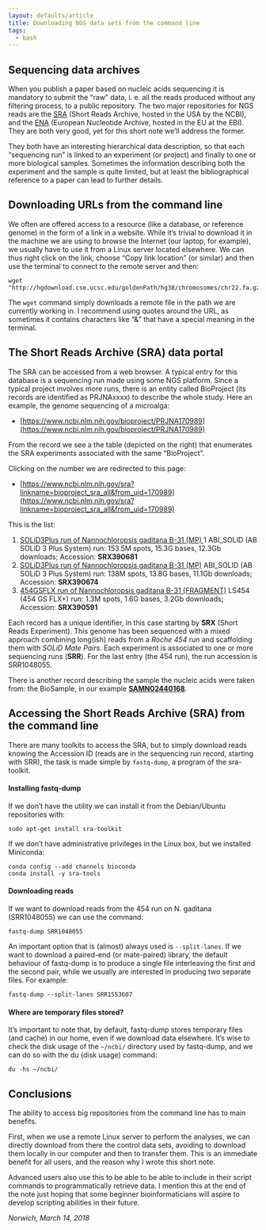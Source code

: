 ```yaml
---
layout: defaults/article
title: Downloading NGS data sets from the command line
tags:
  - bash
---
```


## Sequencing data archives

When you publish a paper based on nucleic acids sequencing it is mandatory to
submit the “raw” data, i. e. all the reads produced without any filtering process,
to a public repository. The two major repositories for NGS reads are the
[SRA](https://www.ncbi.nlm.nih.gov/sra)
(Short Reads Archive, hosted in the USA by the NCBI), and the
[ENA](https://www.ebi.ac.uk/ena)
(European Nucleotide Archive, hosted in the EU at the EBI). They are both very good, yet for this short note we’ll address the former.

They both have an interesting hierarchical data description, so that each “sequencing run” is linked to an experiment (or project) and finally to one or more biological samples. Sometimes the information describing both the experiment and the sample is quite limited, but at least the bibliographical reference to a paper can lead to further details.

## Downloading URLs from the command line

We often are offered access to a resource (like a database, or reference genome)
in the form of a link in a website.
While it’s trivial to download it in the machine we are using to browse the
Internet (our laptop, for example), we usually have to use it from a Linux server
located elsewhere. We can thus right click on the link, choose
“Copy link location” (or similar) and then use the terminal to connect to the
remote server and then:
```
wget "http://hgdownload.cse.ucsc.edu/goldenPath/hg38/chromosomes/chr22.fa.gz"
```

The `wget` command simply downloads a remote file in the path we are currently working in. I recommend using quotes around the URL, as sometimes it contains characters like “&” that have a special meaning in the terminal.

## The Short Reads Archive (SRA) data portal

The SRA can be accessed from a web browser.
A typical entry for this database is a sequencing run made using some NGS platform.
Since a typical project involves more runs, there is an entity called BioProject
(its records are identified as PRJNAxxxx) to describe the whole study.
Here an example, the genome sequencing of a microalga:
- [https://www.ncbi.nlm.nih.gov/bioproject/PRJNA170989](https://www.ncbi.nlm.nih.gov/bioproject/PRJNA170989)

From the record we see a the table (depicted on the right)
that enumerates the SRA experiments associated with the same “BioProject”.

Clicking on the number we are redirected to this page:
- [https://www.ncbi.nlm.nih.gov/sra?linkname=bioproject_sra_all&from_uid=170989](https://www.ncbi.nlm.nih.gov/sra?linkname=bioproject_sra_all&from_uid=170989)

This is the list:
1. [SOLiD3Plus run of Nannochloropsis gaditana B-31 (MP) ](https://www.ncbi.nlm.nih.gov/sra/SRX390681%5Baccn%5D)
1 ABI_SOLID (AB SOLiD 3 Plus System) run: 153.5M spots, 15.3G bases, 12.3Gb downloads; Accession: **SRX390681**
1. [SOLiD3Plus run of Nannochloropsis gaditana B-31 (MP)](https://www.ncbi.nlm.nih.gov/sra/SRX390674%5Baccn%5D)
ABI_SOLID (AB SOLiD 3 Plus System) run: 138M spots, 13.8G bases, 11.1Gb downloads; Accession: **SRX390674**
1. [454GSFLX run of Nannochloropsis gaditana B-31 (FRAGMENT)](https://www.ncbi.nlm.nih.gov/sra/SRX390591%5Baccn%5D)
LS454 (454 GS FLX+) run: 1.3M spots, 1.6G bases, 3.2Gb downloads; Accession: **SRX390591**

Each record has a unique identifier, in this case starting by **SRX** (Short Reads Experiment).
This genome has been sequenced with a mixed approach combining long(ish) reads from a
_Roche 454_ run and scaffolding them with _SOLiD Mate Pairs_.
Each experiment is associated to one or more sequencing runs (**SRR**).
For the last entry (the 454 run), the run accession is SRR1048055.

There is another record describing the sample the nucleic acids were taken from:
the BioSample, in our example **[SAMN02440168](https://www.ncbi.nlm.nih.gov/biosample/SAMN02440168)**.

## Accessing the Short Reads Archive (SRA) from the command line

There are many toolkits to access the SRA, but to simply download reads knowing
the Accession ID (reads are in the sequencing run record, starting with SRR),
the task is made simple by `fastq-dump`, a program of the sra-toolkit.

#### Installing fastq-dump

If we don’t have the utility we can install it from the Debian/Ubuntu repositories with:

```
sudo apt-get install sra-toolkit
```

If we don’t have administrative privileges in the Linux box, but we installed Miniconda:

```
conda config --add channels bioconda
conda install -y sra-tools
```

#### Downloading reads
If we want to download reads from the 454 run on N. gaditana (SRR1048055) we can use the command:
```
fastq-dump SRR1048055
```

An important option that is (almost) always used is `--split-lanes`.
If we want to download a paired-end (or mate-paired) library, the default behaviour of fastq-dump
is to produce a single file interleaving the first and the second pair, while we usually are interested in producing two separate files.
For example:
```
fastq-dump --split-lanes SRR1553607
```

#### Where are temporary files stored?

It’s important to note that, by default, fastq-dump stores temporary files
(and cache) in our home, even if we download data elsewhere.
It’s wise to check the disk usage of the `~/ncbi/` directory used by fastq-dump,
and we can do so with the du (disk usage) command:
```
du -hs ~/ncbi/
```

## Conclusions

The ability to access big repositories from the command line has to main benefits.

First, when we use a remote Linux server to perform the analyses, we can directly
download from there the control data sets, avoiding to download them locally in
our computer and then to transfer them. This is an immediate benefit for all users,
and the reason why I wrote this short note.

Advanced users also use this to be able to be able to include in their script
commands to programmatically retrieve data. I mention this at the end of the
note just hoping that some beginner bioinformaticians will aspire to develop
scripting abilities in their future.

_Norwich, March 14, 2018_
